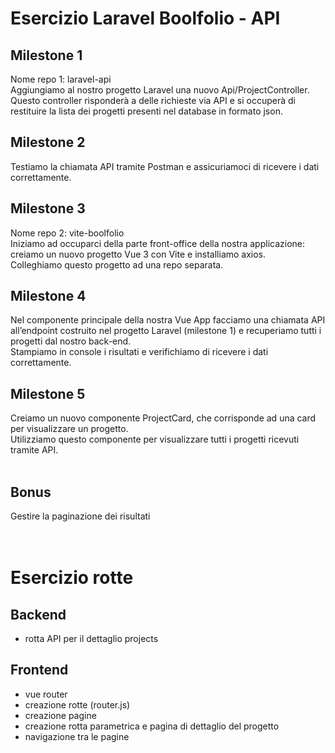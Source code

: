 # Esercizio Laravel Boolfolio - API

## Milestone 1
Nome repo 1: laravel-api<br>
Aggiungiamo al nostro progetto Laravel una nuovo Api/ProjectController. <br>
Questo controller risponderà a delle richieste via API e si occuperà di restituire la lista dei progetti presenti nel database in formato json.<br>

## Milestone 2
Testiamo la chiamata API tramite Postman e assicuriamoci di ricevere i dati correttamente.<br>

## Milestone 3
Nome repo 2: vite-boolfolio<br>
Iniziamo ad occuparci della parte front-office della nostra applicazione: creiamo un nuovo progetto Vue 3 con Vite e installiamo axios.<br>
Colleghiamo questo progetto ad una repo separata.<br>

## Milestone 4
Nel componente principale della nostra Vue App facciamo una chiamata API all’endpoint costruito nel progetto Laravel (milestone 1) e recuperiamo tutti i progetti dal nostro back-end.<br>
Stampiamo in console i risultati e verifichiamo di ricevere i dati correttamente.<br>

## Milestone 5
Creiamo un nuovo componente ProjectCard, che corrisponde ad una card per visualizzare un progetto.<br>
Utilizziamo questo componente per visualizzare tutti i progetti ricevuti tramite API.<br>
<br>

## Bonus
Gestire la paginazione dei risultati
<br><br><br>

# Esercizio rotte

## Backend
- rotta API per il dettaglio projects

## Frontend
- vue router
- creazione rotte (router.js)
- creazione pagine
- creazione rotta parametrica e pagina di dettaglio del progetto
- navigazione tra le pagine
